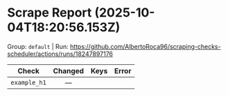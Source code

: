 # Scrape Report (2025-10-04T18:20:56.153Z)

Group: `default`  |  Run: https://github.com/AlbertoRoca96/scraping-checks-scheduler/actions/runs/18247897176

| Check | Changed | Keys | Error |
|---|:---:|:--|:--|
| `example_h1` | — |  |  |
